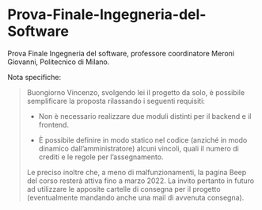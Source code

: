 # Prova-Finale-Ingegneria-del-Software
Prova Finale Ingegneria del software, professore coordinatore Meroni Giovanni, Politecnico di Milano.

Nota specifiche:

> Buongiorno Vincenzo,
> svolgendo lei il progetto da solo, è possibile semplificare la proposta rilassando i seguenti requisiti:
> - Non è necessario realizzare due moduli distinti per il backend e il frontend.
>
> - È possibile definire in modo statico nel codice (anziché in modo dinamico dall’amministratore) alcuni vincoli, quali il numero di crediti e le  regole per l’assegnamento.
> 
> Le preciso inoltre che, a meno di malfunzionamenti, la pagina Beep del corso resterà attiva  fino a marzo 2022. La invito pertanto in futuro ad utilizzare le  apposite cartelle di consegna per il progetto (eventualmente mandando anche una mail di  avvenuta consegna).

 
